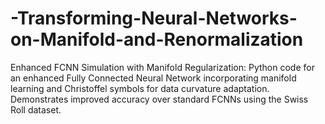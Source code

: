 # -Transforming-Neural-Networks-on-Manifold-and-Renormalization
Enhanced FCNN Simulation with Manifold Regularization: Python code for an enhanced Fully Connected Neural Network incorporating manifold learning and Christoffel symbols for data curvature adaptation. Demonstrates improved accuracy over standard FCNNs using the Swiss Roll dataset.
